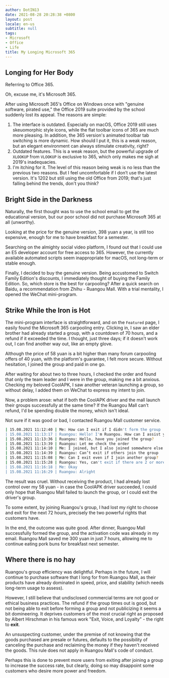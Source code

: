 ```yaml
---
author: DotIN13
date: 2021-08-28 20:28:38 +0800
layout: post
locale: en-us
subtitle: null
tags:
- Microsoft
- Office
- Life
title: My Longing Microsoft 365
---
```


## Longing for Her Body

Referring to Office 365.

Oh, excuse me, it's Microsoft 365.

After using Microsoft 365's Office on Windows once with "genuine software, pirated use," the Office 2019 suite provided by the school suddenly lost its appeal. The reasons are simple:

1. The interface is outdated. Especially on macOS, Office 2019 still uses skeuomorphic style icons, while the flat toolbar icons of 365 are much more pleasing. In addition, the 365 version's animated toolbar tab switching is more dynamic. How should I put it, this is a weak reason, but an elegant environment can always stimulate creativity, right?
2. Outdated features. This is a weak reason, but the powerful upgrade of `XLOOKUP` from `VLOOKUP` is exclusive to 365, which only makes me sigh at 2019's inadequacies.
3. I'm itching for it. The level of this reason being weak is no less than the previous two reasons. But I feel uncomfortable if I don’t use the latest version. It's 1202 but still using the old Office from 2019; that's just falling behind the trends, don't you think?

## Bright Side in the Darkness

Naturally, the first thought was to use the school email to get the educational version, but our poor school did not purchase Microsoft 365 at all (unworthy).

Looking at the price for the genuine version, 398 yuan a year, is still too expensive, enough for me to have breakfast for a semester.

Searching on the almighty social video platform, I found out that I could use an E5 developer account for free access to 365. However, the currently available automated scripts seem inappropriate for macOS, not long-term or stable enough.

Finally, I decided to buy the genuine version. Being accustomed to Switch Family Edition's discounts, I immediately thought of buying the Family Edition. So, which store is the best for carpooling? After a quick search on Baidu, a recommendation from Zhihu - Ruangou Mall. With a trial mentality, I opened the WeChat mini-program.

## Strike While the Iron is Hot

The mini-program interface is straightforward, and on the `Featured` page, I easily found the Microsoft 365 carpooling entry. Clicking in, I saw an elder brother had already started a group, with a countdown of 70 hours, and a refund if it exceeded the time. I thought, just three days; if it doesn't work out, I can find another way out, like an empty glove.

Although the price of 58 yuan is a bit higher than many forum carpooling offers of 40 yuan, with the platform's guarantee, I felt more secure. Without hesitation, I joined the group and paid in one go.

After waiting for about two to three hours, I checked the order and found that only the team leader and I were in the group, making me a bit anxious. Checking my beloved CoolAPK, I saw another veteran launching a group, so without delay, I added them on WeChat to express my intent to join.

Now, a problem arose: what if both the CoolAPK driver and the mall launch their groups successfully at the same time? If the Ruangou Mall can't refund, I'd be spending double the money, which isn't ideal.

Not sure if it was good or bad, I contacted Ruangou Mall customer service.

```bash
| 15.08.2021 11:12:40 | Me: How can I exit if I didn't form the group
| 15.08.2021 11:13:17 | Ruangou: Hello! I'm Ruangou. How can I assist you today?
| 15.08.2021 11:13:36 | Ruangou: Hello, have you joined the group?
| 15.08.2021 11:13:39 | Ruangou: Let me check the order
| 15.08.2021 11:14:10 | Me: I joined, but I also joined somewhere else. Just wanted to check, can I exit if I join elsewhere successfully
| 15.08.2021 11:14:39 | Ruangou: Can’t exit if others join the group
| 15.08.2021 11:15:08 | Me: Can I exit even if I join another group?
| 15.08.2021 11:15:28 | Ruangou: Yes, can't exit if there are 2 or more people
| 15.08.2021 11:16:18 | Me: Okay
| 15.08.2021 11:16:29 | Ruangou: Alright
```

The result was cruel. Without receiving the product, I had already lost control over my 58 yuan - in case the CoolAPK driver succeeded, I could only hope that Ruangou Mall failed to launch the group, or I could exit the driver's group.

To some extent, by joining Ruangou's group, I had lost my right to choose and exit for the next 72 hours, precisely the two powerful rights that customers have.

In the end, the outcome was quite good. After dinner, Ruangou Mall successfully formed the group, and the activation code was already in my email. Ruangou Mall saved me 300 yuan in just 7 hours, allowing me to continue eating pork buns for breakfast next semester.

## Where there is no hay

Ruangou's group efficiency was delightful. Perhaps in the future, I will continue to purchase software that I long for from Ruangou Mall, as their products have already dominated in speed, price, and stability (which needs long-term usage to assess).

However, I still believe that undisclosed commercial terms are not good or ethical business practices. The refund if the group times out is good, but not being able to exit before forming a group and not publicizing it seems a bit domineering. It deprives customers of the most crucial right as proposed by Albert Hirschman in his famous work "Exit, Voice, and Loyalty" - the right to **exit**.

An unsuspecting customer, under the premise of not knowing that the goods purchased are presale or futures, defaults to the possibility of canceling the purchase and reclaiming the money if they haven't received the goods. This rule does not apply in Ruangou Mall's code of conduct.

Perhaps this is done to prevent more users from exiting after joining a group to increase the success rate, but clearly, doing so may disappoint some customers who desire more power and freedom.

